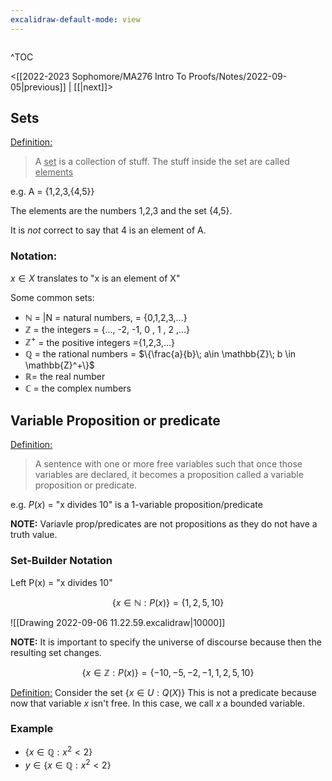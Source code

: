 ```yaml
---
excalidraw-default-mode: view
---
```



```toc

```

^TOC

<[[2022-2023 Sophomore/MA276 Intro To Proofs/Notes/2022-09-05|previous]] | [[|next]]>

## Sets

<u>Definition:</u>
> A <u>set</u> is a collection of stuff. The stuff inside the set are called <u>elements</u>

e.g. A = {1,2,3,{4,5}}

The elements are the numbers 1,2,3 and the set {4,5}.

It is *not* correct to say that 4 is an element of A.

### Notation:

$x\in X$ translates to "x is an element of X"

Some common sets:
- $\mathbb{N}$ = |N = natural numbers, = {0,1,2,3,...}
- $\mathbb{Z}$ = the integers = {..., -2, -1, 0 , 1 , 2 ,...}
- $\mathbb{Z}^+$ = the positive integers ={1,2,3,...}
- $\mathbb{Q}$ = the rational numbers = $\{\frac{a}{b}\; a\in \mathbb{Z}\; b \in \mathbb{Z}^+\}$
- $\mathbb{R}$= the real number
- $\mathbb{C}$ = the complex numbers

## Variable Proposition or predicate
<u>Definition:</u>
> A sentence with one or more free variables such that once those variables are declared, it becomes a proposition called a variable proposition or predicate.

e.g. $P(x)$ = "x divides 10"
is a 1-variable proposition/predicate

**NOTE:** Variavle prop/predicates are not propositions as they do not have a truth value.

### Set-Builder Notation
Left P(x) = "x divides 10"

$$\{ x\in \mathbb{N}:P(x)\} = \{ 1,2,5,10\}$$

![[Drawing 2022-09-06 11.22.59.excalidraw|10000]]

**NOTE:** It is important to specify the universe of discourse because then the resulting set changes.

$$\{ x\in \mathbb{Z}:P(x)\} = \{-10,-5,-2,-1,1,2,5,10\}$$


<u>Definition:</u>
Consider the set $\{ x\in U:Q(X)\}$ This is not a predicate because now that variable $x$ isn't free. In this case, we call $x$ a bounded variable.

### Example
- $\{ x\in \mathbb{Q}: x^2 < 2\}$
- $y \in \{x\in\mathbb{Q}:x^2<2\}$
